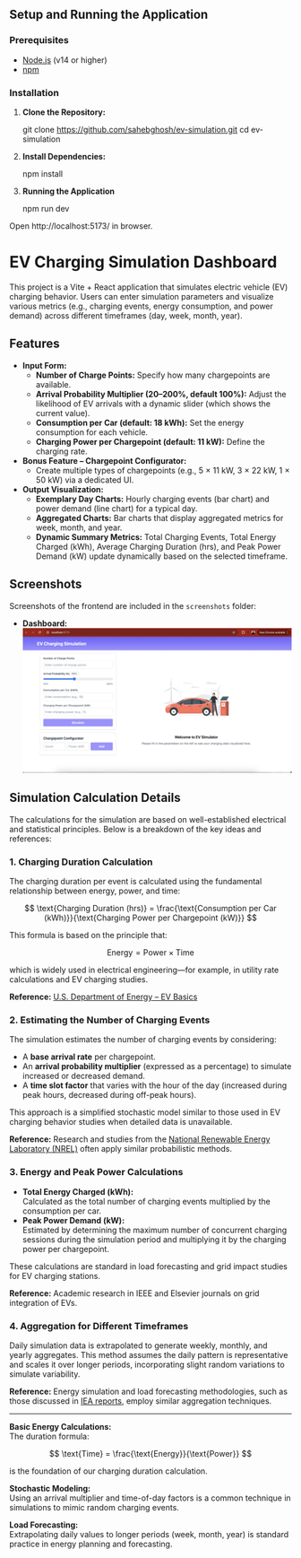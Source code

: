 ## Setup and Running the Application

### Prerequisites

- [Node.js](https://nodejs.org/) (v14 or higher)
- [npm](https://www.npmjs.com/)

### Installation

1. **Clone the Repository:**

   git clone https://github.com/sahebghosh/ev-simulation.git
   cd ev-simulation

2. **Install Dependencies:**

   npm install

3. **Running the Application**

   npm run dev

Open http://localhost:5173/ in browser.

# EV Charging Simulation Dashboard

This project is a Vite + React application that simulates electric vehicle (EV) charging behavior. Users can enter simulation parameters and visualize various metrics (e.g., charging events, energy consumption, and power demand) across different timeframes (day, week, month, year).

## Features

- **Input Form:**
  - **Number of Charge Points:** Specify how many chargepoints are available.
  - **Arrival Probability Multiplier (20–200%, default 100%):** Adjust the likelihood of EV arrivals with a dynamic slider (which shows the current value).
  - **Consumption per Car (default: 18 kWh):** Set the energy consumption for each vehicle.
  - **Charging Power per Chargepoint (default: 11 kW):** Define the charging rate.
- **Bonus Feature – Chargepoint Configurator:**
  - Create multiple types of chargepoints (e.g., 5 × 11 kW, 3 × 22 kW, 1 × 50 kW) via a dedicated UI.
- **Output Visualization:**
  - **Exemplary Day Charts:** Hourly charging events (bar chart) and power demand (line chart) for a typical day.
  - **Aggregated Charts:** Bar charts that display aggregated metrics for week, month, and year.
  - **Dynamic Summary Metrics:** Total Charging Events, Total Energy Charged (kWh), Average Charging Duration (hrs), and Peak Power Demand (kW) update dynamically based on the selected timeframe.

## Screenshots

Screenshots of the frontend are included in the `screenshots` folder:

- **Dashboard:**  
  ![Dashboard Screenshot](screenshots/Dashboard.png)

## Simulation Calculation Details

The calculations for the simulation are based on well-established electrical and statistical principles. Below is a breakdown of the key ideas and references:

### 1. Charging Duration Calculation

The charging duration per event is calculated using the fundamental relationship between energy, power, and time:

$$
\text{Charging Duration (hrs)} = \frac{\text{Consumption per Car (kWh)}}{\text{Charging Power per Chargepoint (kW)}}
$$

This formula is based on the principle that:

$$
\text{Energy} = \text{Power} \times \text{Time}
$$

which is widely used in electrical engineering—for example, in utility rate calculations and EV charging studies.

**Reference:** [U.S. Department of Energy – EV Basics](https://afdc.energy.gov/fuels/electric_basics.html)

### 2. Estimating the Number of Charging Events

The simulation estimates the number of charging events by considering:

- A **base arrival rate** per chargepoint.
- An **arrival probability multiplier** (expressed as a percentage) to simulate increased or decreased demand.
- A **time slot factor** that varies with the hour of the day (increased during peak hours, decreased during off-peak hours).

This approach is a simplified stochastic model similar to those used in EV charging behavior studies when detailed data is unavailable.

**Reference:** Research and studies from the [National Renewable Energy Laboratory (NREL)](https://www.nrel.gov/) often apply similar probabilistic methods.

### 3. Energy and Peak Power Calculations

- **Total Energy Charged (kWh):**  
  Calculated as the total number of charging events multiplied by the consumption per car.
- **Peak Power Demand (kW):**  
  Estimated by determining the maximum number of concurrent charging sessions during the simulation period and multiplying it by the charging power per chargepoint.

These calculations are standard in load forecasting and grid impact studies for EV charging stations.

**Reference:** Academic research in IEEE and Elsevier journals on grid integration of EVs.

### 4. Aggregation for Different Timeframes

Daily simulation data is extrapolated to generate weekly, monthly, and yearly aggregates. This method assumes the daily pattern is representative and scales it over longer periods, incorporating slight random variations to simulate variability.

**Reference:** Energy simulation and load forecasting methodologies, such as those discussed in [IEA reports](https://www.iea.org/), employ similar aggregation techniques.

---

**Basic Energy Calculations:**  
The duration formula:

$$
\text{Time} = \frac{\text{Energy}}{\text{Power}}
$$

is the foundation of our charging duration calculation.

**Stochastic Modeling:**  
Using an arrival multiplier and time-of-day factors is a common technique in simulations to mimic random charging events.

**Load Forecasting:**  
Extrapolating daily values to longer periods (week, month, year) is standard practice in energy planning and forecasting.

